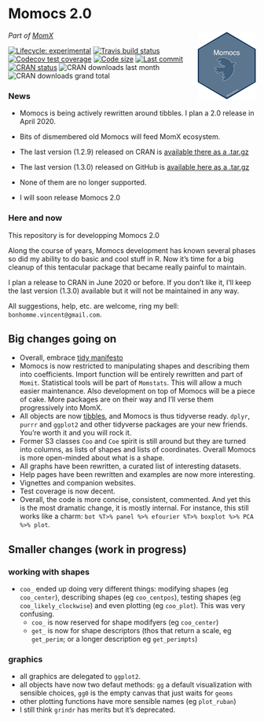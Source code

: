 
<!-- README.md is generated from README.Rmd. Please edit that file -->

# Momocs 2.0

<a href='http://momx.github.io/Momocs'><img src='man/figures/logo.png' align="right" height="140" /></a>

*Part of [MomX](https://momx.github.io/MomX/)*

<!-- badges: start -->

[![Lifecycle:
experimental](https://img.shields.io/badge/lifecycle-experimental-orange.svg)](https://www.tidyverse.org/lifecycle/#experimental)
[![Travis build
status](https://travis-ci.org/MomX/Momocs2.svg?branch=master)](https://travis-ci.org/MomX/Momocs2)
[![Codecov test
coverage](https://codecov.io/gh/MomX/Momocs2/branch/master/graph/badge.svg)](https://codecov.io/gh/MomX/Momocs2?branch=master)
[![Code
size](https://img.shields.io/github/languages/code-size/MomX/Momocs.svg)](https://github.com/MomX/Momocs2)
[![Last
commit](https://img.shields.io/github/last-commit/MomX/Momocs2.svg)](https://github.com/MomX/Momocs2/commits/master)
[![CRAN
status](https://www.r-pkg.org/badges/version/Momocs2)](https://CRAN.R-project.org/package=Momocs2)
![CRAN downloads last month](http://cranlogs.r-pkg.org/badges/Momocs)
![CRAN downloads grand
total](http://cranlogs.r-pkg.org/badges/grand-total/Momocs)
<!-- badges: end -->

<!--
The goal of Momocs is to provide a complete, convenient, reproducible and open-source toolkit for 2D morphometrics.

It includes most common 2D morphometrics approaches on outlines, open outlines, configurations of landmarks, traditional morphometrics, and facilities for data preparation, manipulation and visualization with a consistent grammar throughout.

It allows reproducible, pipeable, complex morphometric analyses and other morphometrics approaches should be easy to plug in, or develop from, on top of this canvas.

It hinges on the core functions developed in the must-have book _[Morphometrics with R](http://www.springer.com/statistics/life+sciences,+medicine+%26+health/book/978-0-387-77789-4)_ by [Julien Claude](http://www.isem.univ-montp2.fr/recherche/equipes/biologie-du-developpement-et-evolution/personnel/claude-julien/) (2008).

* __Check__ the online doc and the tutorials [there](http://momx.github.io/Momocs/)
* __You're welcome to__ implement ideas, propose new ones, review the code, the helpfiles or the vignettes, report bugs, ask for help and propose to collaborate with me: [here on GitHub](https://github.com/MomX/Momocs/issues) or there: `bonhomme.vincent@gmail.com`.

-->

### News

  - Momocs is being actively rewritten around tibbles. I plan a 2.0
    release in April 2020.

  - Bits of dismembered old Momocs will feed MomX ecosystem.

  - The last version (1.2.9) released on CRAN is [available there as a
    .tar.gz](https://cran.r-project.org/src/contrib/Archive/Momocs/Momocs_1.2.9.tar.gz)

  - The last version (1.3.0) released on GitHub is [available here as a
    .tar.gz](https://github.com/MomX/Momocs/releases/download/1.3.0/Momocs_1.3.0.tar.gz)

  - None of them are no longer supported.

  - I will soon release Momocs 2.0

### Here and now

This repository is for developping Momocs 2.0

Along the course of years, Momocs development has known several phases
so did my ability to do basic and cool stuff in R. Now it’s time for a
big cleanup of this tentacular package that became really painful to
maintain.

I plan a release to CRAN in June 2020 or before. If you don’t like it,
I’ll keep the last version (1.3.0) available but it will not be
maintained in any way.

All suggestions, help, etc. are welcome, ring my bell:
`bonhomme.vincent@gmail.com`.

## Big changes going on

  - Overall, embrace [tidy
    manifesto](https://tidyverse.tidyverse.org/articles/manifesto.html)
  - Momocs is now restricted to manipulating shapes and describing them
    into coefficients. Import function will be entirely rewritten and
    part of `Momit`. Statistical tools will be part of `Momstats`. This
    will allow a much easier maintenance. Also development on top of
    Momocs will be a piece of cake. More packages are on their way and
    I’ll verse them progressively into MomX.
  - All objects are now [tibbles](https://tibble.tidyverse.org/), and
    Momocs is thus tidyverse ready. `dplyr`, `purrr` and `ggplot2` and
    other tidyverse packages are your new friends. You’re worth it and
    you will rock it.
  - Former S3 classes `Coo` and `Coe` spirit is still around but they
    are turned into columns, as lists of shapes and lists of
    coordinates. Overall Momocs is more open-minded about what is a
    shape.
  - All graphs have been rewritten, a curated list of interesting
    datasets.
  - Help pages have been rewritten and examples are now more
    interesting.
  - Vignettes and companion websites.
  - Test coverage is now decent.
  - Overall, the code is more concise, consistent, commented. And yet
    this is the most dramatic change, it is mostly internal. For
    instance, this still works like a charm: `bot %T>% panel %>%
    efourier %T>% boxplot %>% PCA %>% plot`.

## Smaller changes (work in progress)

### working with shapes

  - `coo_` ended up doing very different things: modifying shapes (eg
    `coo_center`), describing shapes (eg `coo_centpos`), testing shapes
    (eg `coo_likely_clockwise`) and even plotting (eg `coo_plot`). This
    was very confusing.
      - `coo_` is now reserved for shape modifyers (eg `coo_center`)
      - `get_` is now for shape descriptors (thos that return a scale,
        eg `get_perim`; or a longer description eg `get_perimpts`)

### graphics

  - all graphics are delegated to `ggplot2`.
  - all objects have now two defaut methods: `gg` a default
    visualization with sensible choices, `gg0` is the empty canvas that
    just waits for `geoms`
  - other plotting functions have more sensible names (eg `plot_ruban`)
  - I still think `grindr` has merits but it’s deprecated.
